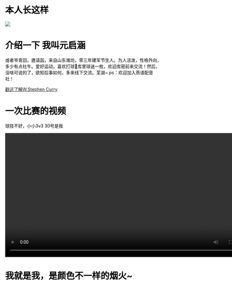 <!DOCTYPE html>
<html lang="zh-cn">
<head>
<meta charset="utf-8"/>
<title>自我介绍</title>
<style> 
html {
	background: url(OIP-C.jpg) no-repeat center fixed;
	background-size: cover;
}
body { 
  color: black; 
}
</style>
</head>
<body>
	<h1>本人长这样</h1>
        <p><img src="C:\Users\元启涵\Desktop\IMG_1188.JPG">
    <h1>介绍一下 我叫元启涵</h1>
    <p>或者爷青回，邀请函，来自山东潍坊，零三年建军节生人。为人活泼，性格外向，多少有点社牛。爱好运动，喜欢打球🏀库里球迷一枚，欢迎库密前来交流！然后，没啥可说的了，欲知后事如何，多来线下交流。芜湖~ ps：欢迎加入燕语配音社！</p>
    <a href="https://baike.baidu.com/item/斯蒂芬·库里/902812">戳这了解W.Stephen Curry</a>
    <h1>一次比赛的视频</h1>
    <p>球技不好，小小3v3 30号是我</p>
    <video width="800" autoplay="autoplay" controls="controls">
        <source src="2.mp4" type="video/mp4"></source>
    </video>
    <h1>我就是我，是颜色不一样的烟火~</h1>    	
</body>
</html>
